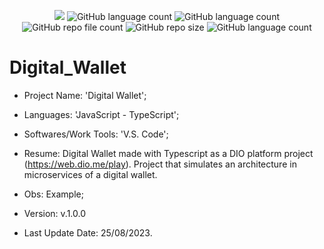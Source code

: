 <p align="center">
  <img src="http://img.shields.io/static/v1?label=STATUS&message=Concluded&color=blue&style=flat"/>
  <img alt="GitHub language count" src="https://img.shields.io/github/languages/count/Rafa-KozAnd/Digital_Wallet">
  <img alt="GitHub language count" src="https://img.shields.io/github/languages/top/Rafa-KozAnd/Digital_Wallet">
  <img alt="GitHub repo file count" src="https://img.shields.io/github/directory-file-count/Rafa-KozAnd/Digital_Wallet">
  <img alt="GitHub repo size" src="https://img.shields.io/github/repo-size/Rafa-KozAnd/Digital_Wallet">
  <img alt="GitHub language count" src="https://img.shields.io/github/license/Rafa-KozAnd/Digital_Wallet">
</p>

# Digital_Wallet

- Project Name: 'Digital Wallet';
- Languages: 'JavaScript - TypeScript';
- Softwares/Work Tools: 'V.S. Code';
- Resume: Digital Wallet made with Typescript as a DIO platform project (https://web.dio.me/play).
          Project that simulates an architecture in microservices of a digital wallet.
- Obs: Example;
- Version: v.1.0.0

- Last Update Date: 25/08/2023.
